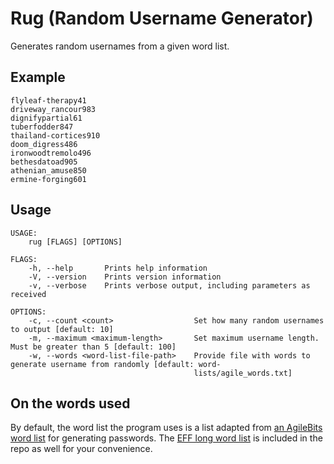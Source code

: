 # Rug (Random Username Generator)

Generates random usernames from a given word list.

## Example

```text
flyleaf-therapy41
driveway_rancour983
dignifypartial61
tuberfodder847
thailand-cortices910
doom_digress486
ironwoodtremolo496
bethesdatoad905
athenian_amuse850
ermine-forging601
```

## Usage

```text
USAGE:
    rug [FLAGS] [OPTIONS]

FLAGS:
    -h, --help       Prints help information
    -V, --version    Prints version information
    -v, --verbose    Prints verbose output, including parameters as received

OPTIONS:
    -c, --count <count>                  Set how many random usernames to output [default: 10]
    -m, --maximum <maximum-length>       Set maximum username length. Must be greater than 5 [default: 100]
    -w, --words <word-list-file-path>    Provide file with words to generate username from randomly [default: word-
                                         lists/agile_words.txt]

```

## On the words used

By default, the word list the program uses is a list adapted from [an AgileBits word list](https://github.com/agilebits/crackme/blob/master/doc/AgileWords.txt) for generating passwords. The [EFF long word list](https://www.eff.org/files/2016/07/18/eff_large_wordlist.txt) is included in the repo as well for your convenience.
